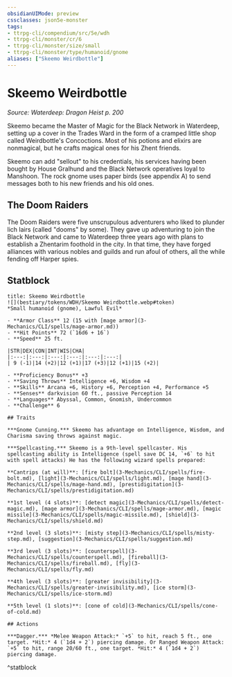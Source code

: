 ```yaml
---
obsidianUIMode: preview
cssclasses: json5e-monster
tags:
- ttrpg-cli/compendium/src/5e/wdh
- ttrpg-cli/monster/cr/6
- ttrpg-cli/monster/size/small
- ttrpg-cli/monster/type/humanoid/gnome
aliases: ["Skeemo Weirdbottle"]
---
```

# Skeemo Weirdbottle
*Source: Waterdeep: Dragon Heist p. 200*  

Skeemo became the Master of Magic for the Black Network in Waterdeep, setting up a cover in the Trades Ward in the form of a cramped little shop called Weirdbottle's Concoctions. Most of his potions and elixirs are nonmagical, but he crafts magical ones for his Zhent friends.

Skeemo can add "sellout" to his credentials, his services having been bought by House Gralhund and the Black Network operatives loyal to Manshoon. The rock gnome uses paper birds (see appendix A) to send messages both to his new friends and his old ones.

## The Doom Raiders

The Doom Raiders were five unscrupulous adventurers who liked to plunder lich lairs (called "dooms" by some). They gave up adventuring to join the Black Network and came to Waterdeep three years ago with plans to establish a Zhentarim foothold in the city. In that time, they have forged alliances with various nobles and guilds and run afoul of others, all the while fending off Harper spies.

## Statblock

```ad-statblock
title: Skeemo Weirdbottle
![](bestiary/tokens/WDH/Skeemo Weirdbottle.webp#token)
*Small humanoid (gnome), Lawful Evil*

- **Armor Class** 12 (15 with [mage armor](3-Mechanics/CLI/spells/mage-armor.md))
- **Hit Points** 72 (`16d6 + 16`)
- **Speed** 25 ft.

|STR|DEX|CON|INT|WIS|CHA|
|:---:|:---:|:---:|:---:|:---:|:---:|
| 9 (-1)|14 (+2)|12 (+1)|17 (+3)|12 (+1)|15 (+2)|

- **Proficiency Bonus** +3
- **Saving Throws** Intelligence +6, Wisdom +4
- **Skills** Arcana +6, History +6, Perception +4, Performance +5
- **Senses** darkvision 60 ft., passive Perception 14
- **Languages** Abyssal, Common, Gnomish, Undercommon
- **Challenge** 6

## Traits

***Gnome Cunning.*** Skeemo has advantage on Intelligence, Wisdom, and Charisma saving throws against magic.

***Spellcasting.*** Skeemo is a 9th-level spellcaster. His spellcasting ability is Intelligence (spell save DC 14, `+6` to hit with spell attacks) He has the following wizard spells prepared:

**Cantrips (at will)**: [fire bolt](3-Mechanics/CLI/spells/fire-bolt.md), [light](3-Mechanics/CLI/spells/light.md), [mage hand](3-Mechanics/CLI/spells/mage-hand.md), [prestidigitation](3-Mechanics/CLI/spells/prestidigitation.md)

**1st level (4 slots)**: [detect magic](3-Mechanics/CLI/spells/detect-magic.md), [mage armor](3-Mechanics/CLI/spells/mage-armor.md), [magic missile](3-Mechanics/CLI/spells/magic-missile.md), [shield](3-Mechanics/CLI/spells/shield.md)

**2nd level (3 slots)**: [misty step](3-Mechanics/CLI/spells/misty-step.md), [suggestion](3-Mechanics/CLI/spells/suggestion.md)

**3rd level (3 slots)**: [counterspell](3-Mechanics/CLI/spells/counterspell.md), [fireball](3-Mechanics/CLI/spells/fireball.md), [fly](3-Mechanics/CLI/spells/fly.md)

**4th level (3 slots)**: [greater invisibility](3-Mechanics/CLI/spells/greater-invisibility.md), [ice storm](3-Mechanics/CLI/spells/ice-storm.md)

**5th level (1 slots)**: [cone of cold](3-Mechanics/CLI/spells/cone-of-cold.md)

## Actions

***Dagger.*** *Melee Weapon Attack:* `+5` to hit, reach 5 ft., one target. *Hit:* 4 (`1d4 + 2`) piercing damage. Or Ranged Weapon Attack: `+5` to hit, range 20/60 ft., one target. *Hit:* 4 (`1d4 + 2`) piercing damage.
```
^statblock